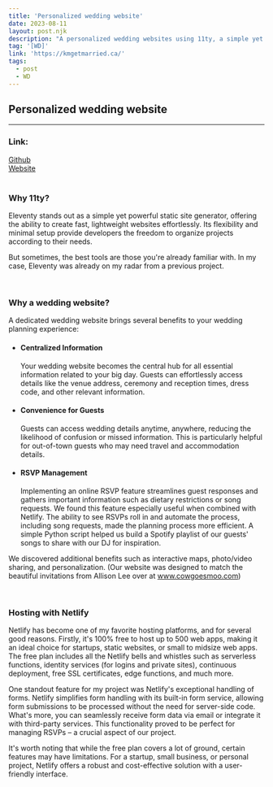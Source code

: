 ```yaml
---
title: 'Personalized wedding website'
date: 2023-08-11
layout: post.njk
description: "A personalized wedding websites using 11ty, a simple yet powerful static site generator. That provides flexibility and minimal setup for effortless website creation. Having a wedding website, from centralized information and guest convenience to streamlined RSVP management. Using Netlify for hosting."
tag: '[WD]'
link: 'https://kmgetmarried.ca/'
tags:
  - post
  - WD
---
```


## Personalized wedding website
---
### Link:
<a class="ls-link" href="#">Github</a></br>
<a class="ls-link" href="https://kmgetmarried.ca/">Website</a>  
&nbsp;

### Why 11ty?
Eleventy stands out as a simple yet powerful static site generator, offering the ability to create fast, lightweight websites effortlessly. Its flexibility and minimal setup provide developers the freedom to organize projects according to their needs.

But sometimes, the best tools are those you're already familiar with. In my case, Eleventy was already on my radar from a previous project.

&nbsp;

### Why a wedding website?

A dedicated wedding website brings several benefits to your wedding planning experience:

- #### Centralized Information

    Your wedding website becomes the central hub for all essential information related to your big day.
    Guests can effortlessly access details like the venue address, ceremony and reception times, dress code, and other relevant information.

- #### Convenience for Guests

    Guests can access wedding details anytime, anywhere, reducing the likelihood of confusion or missed information. This is particularly helpful for out-of-town guests who may need travel and accommodation details.

- #### RSVP Management

    Implementing an online RSVP feature streamlines guest responses and gathers important information such as dietary restrictions or song requests.
    We found this feature especially useful when combined with Netlify. The ability to see RSVPs roll in and automate the process, including song requests, made the planning process more efficient. A simple Python script helped us build a Spotify playlist of our guests' songs to share with our DJ for inspiration.

We discovered additional benefits such as interactive maps, photo/video sharing, and personalization. (Our website was designed to match the beautiful invitations from Allison Lee over at www.cowgoesmoo.com)

&nbsp;

### Hosting with Netlify
Netlify has become one of my favorite hosting platforms, and for several good reasons. Firstly, it's 100% free to host up to 500 web apps, making it an ideal choice for startups, static websites, or small to midsize web apps. The free plan includes all the Netlify bells and whistles such as serverless functions, identity services (for logins and private sites), continuous deployment, free SSL certificates, edge functions, and much more.

One standout feature for my project was Netlify's exceptional handling of forms. Netlify simplifies form handling with its built-in form service, allowing form submissions to be processed without the need for server-side code. What's more, you can seamlessly receive form data via email or integrate it with third-party services. This functionality proved to be perfect for managing RSVPs – a crucial aspect of our project.

It's worth noting that while the free plan covers a lot of ground, certain features may have limitations. For a startup, small business, or personal project, Netlify offers a robust and cost-effective solution with a user-friendly interface.